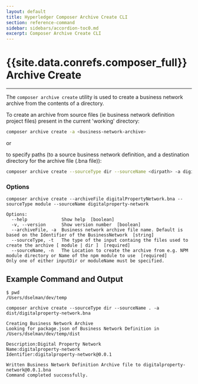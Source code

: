 ```yaml
---
layout: default
title: Hyperledger Composer Archive Create CLI
section: reference-command
sidebar: sidebars/accordion-toc0.md
excerpt: Composer Archive Create CLI
---
```


# {{site.data.conrefs.composer_full}} Archive Create

---

The `composer archive create` utility is used to create a business network archive from the contents of a directory.

To create an archive from source files (ie business network definition project files) present in the current 'working' directory:

```bash
composer archive create -a <business-network-archive>
```

or

to specify paths (to a source business network definition,  and a destination directory for the archive file (.bna file)):

```bash
composer archive create --sourceType dir --sourceName <dirpath> -a digitalproperty-network.bna
```

### Options

```
composer archive create --archiveFile digitalPropertyNetwork.bna --sourceType module --sourceName digitalproperty-network

Options:
  --help             Show help  [boolean]
  -v, --version      Show version number  [boolean]
  --archiveFile, -a  Business network archive file name. Default is based on the Identifier of the BusinessNetwork  [string]
  --sourceType, -t   The type of the input containg the files used to create the archive [ module | dir ]  [required]
  --sourceName, -n   The Location to create the archive from e.g. NPM module directory or Name of the npm module to use  [required]
Only one of either inputDir or moduleName must be specified.
```

## Example Command and Output

```
$ pwd
/Users/dselman/dev/temp

composer archive create --sourceType dir --sourceName . -a dist/digitalproperty-network.bna

Creating Business Network Archive
Looking for package.json of Business Network Definition in /Users/dselman/dev/temp/dist

Description:Digital Property Network
Name:digitalproperty-network
Identifier:digitalproperty-network@0.0.1

Written Business Network Definition Archive file to digitalproperty-network@0.0.1.bna
Command completed successfully.
```

